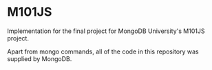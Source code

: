 # M101JS

Implementation for the final project for MongoDB University's M101JS project.

Apart from mongo commands, all of the code in this repository was supplied by MongoDB.
